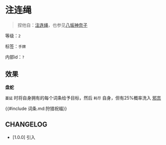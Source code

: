 # 注连绳

> 捏他自：[注连绳](https://zh.wikipedia.org/wiki/%E6%B3%A8%E9%80%A3%E7%B9%A9)，也参见[八坂神奈子](https://thwiki.cc/%E5%85%AB%E5%9D%82%E7%A5%9E%E5%A5%88%E5%AD%90)

等级：`2`

标签：`手牌`

内部id：`?`

## 效果

**盘蛇**

`蔓延` 时将自身拥有的每个词条给予目标，然后 `耗尽` 自身，但有25%概率洗入 [邪祟](../卡牌组/邪祟.md)

{{#include 词条.md:狩猎祝福}}

## CHANGELOG

- [1.0.0] 引入
